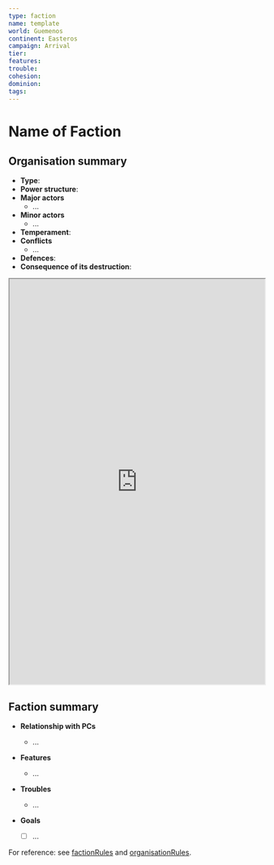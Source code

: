 ```yaml
---
type: faction
name: template
world: Guemenos
continent: Easteros
campaign: Arrival
tier:
features:
trouble:
cohesion:
dominion:
tags: 
---
```


# Name of Faction

## Organisation summary

- **Type**: 
- **Power structure**: 
- **Major actors**
	- ...
- **Minor actors**
	- ...
- **Temperament**: 
- **Conflicts**
	- ...
- **Defences**: 
- **Consequence of its destruction**: 

<iframe src="https://perchance.org/hiq856wnoc" width="100%" height=800>
</iframe>

## Faction summary

- **Relationship with PCs**
	- ...

- **Features**
	- ...

- **Troubles**
	- ...

- **Goals** 
	- [ ] ...

For reference: see [factionRules](../rules/factionRules.md) and [organisationRules](../rules/organisationRules.md).